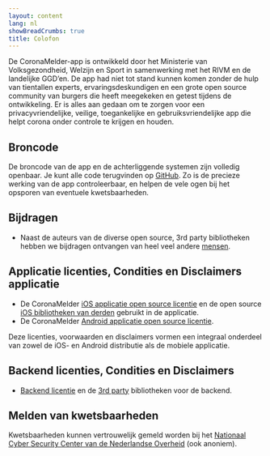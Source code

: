 ```yaml
---
layout: content
lang: nl
showBreadCrumbs: true
title: Colofon
---
```


De CoronaMelder-app is ontwikkeld door het Ministerie van Volksgezondheid, Welzijn en Sport in samenwerking met het RIVM en de landelijke GGD’en. De app had niet tot stand kunnen komen zonder de hulp van tientallen experts, ervaringsdeskundigen en een grote open source community van burgers die heeft meegekeken en getest tijdens de ontwikkeling. Er is alles aan gedaan om te zorgen voor een privacyvriendelijke, veilige, toegankelijke en gebruiksvriendelijke app die helpt corona onder controle te krijgen en houden.

## Broncode

De broncode van de app en de achterliggende systemen zijn volledig openbaar. Je kunt alle code terugvinden op <a href="https://github.com/minvws" target="_blank" rel="noopener noreferrer">GitHub</a>. Zo is de precieze werking van de app controleerbaar, en helpen de vele ogen bij het opsporen van eventuele kwetsbaarheden.

## Bijdragen

- Naast de auteurs van de diverse open source, 3rd party bibliotheken hebben we bijdragen ontvangen van heel veel andere <a href="https://raw.githubusercontent.com/minvws/nl-covid19-notification-app-design/master/%E2%9D%A4%EF%B8%8F" target="_blank" rel="noopener noreferrer">mensen</a>.

## Applicatie licenties, Condities en Disclaimers applicatie
- De CoronaMelder <a href="https://github.com/minvws/nl-covid19-notification-app-ios/blob/master/LICENSES.md" target="_blank" ref="noopener">iOS applicatie open source licentie</a> en de open source <a href="https://github.com/minvws/nl-covid19-notification-app-ios/tree/master/licenses" target="_blank"  rel="noopener noreferrer">iOS bibliotheken van derden</a> gebruikt in de applicatie.
- De CoronaMelder <a href="https://github.com/minvws/nl-covid19-notification-app-android/blob/master/LICENSES.md" target="_blank" ref="noopener">Android applicatie open source licentie</a>.

Deze licenties, voorwaarden en disclaimers vormen een integraal onderdeel van zowel de iOS- en Android distributie als de mobiele applicatie.

## Backend licenties, Condities en Disclaimers 

- <a href="https://github.com/minvws/nl-covid19-notification-app-backend/blob/master/LICENSES.md" target="_blank"  rel="noopener noreferrer">Backend licentie</a> en de <a href="https://github.com/minvws/nl-covid19-notification-app-backend/tree/master/LICENSE" target="_blank"  rel="noopener noreferrer">3rd party</a> bibliotheken voor de backend.

## Melden van kwetsbaarheden

Kwetsbaarheden kunnen vertrouwelijk gemeld worden bij het <a href="https://www.ncsc.nl/contact/kwetsbaarheid-melden" target="_blank" rel="noopener noreferrer">Nationaal Cyber Security Center van de Nederlandse Overheid</a> (ook anoniem).
